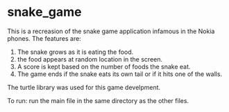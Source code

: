 # snake_game

This is a recreasion of the snake game application infamous in the Nokia phones. 
The features are:
1. The snake grows as it is eating the food.
2. the food appears at random location in the screen.
3. A score is kept based on the number of foods the snake eat.
4. The game ends if the snake eats its own tail or if it hits one of the walls.

The turtle library was used for this game develpment. 

To run:
run the main file in the same directory as the other files. 
   
